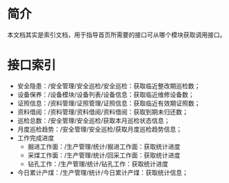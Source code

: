 # 简介
本文档其实是索引文档，用于指导首页所需要的接口可从哪个模块获取调用接口。

# 接口索引
* 安全隐患：/安全管理/安全巡检/安全巡检：获取临近整改期巡检数；
* 设备保养：/设备模块/设备列表/设备信息：获取临近维修设备数；
* 证照信息：/资料管理/证照管理/证照信息：获取临近有效期证照数；
* 资料借阅：/资料管理/资料借阅/资料借阅：获取到期未归还数；
* 巡检总数：/安全管理/安全巡检/获取本月巡检状态信息；
* 月度巡检趋势：/安全管理/安全巡检/获取月度巡检趋势信息；
* 工作完成进度
    * 掘进工作面：/生产管理/统计/掘进工作面：获取统计进度
    * 采煤工作面：/生产管理/统计/回采工作面：获取统计进度
    * 钻孔工作：/生产管理/统计/钻孔工作：获取统计进度
* 今日累计产煤：/生产管理/统计/今日累计产煤：获取统计信息；
